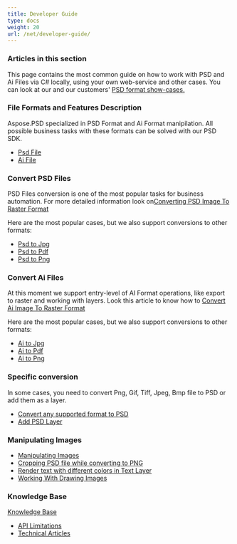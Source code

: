 ```yaml
---
title: Developer Guide
type: docs
weight: 20
url: /net/developer-guide/
---
```


### **Articles in this section**
This page contains the most common guide on how to work with PSD and Ai Files via C# locally, using your own web-service and other cases. You can look at our and our customers' [PSD format show-cases.](/psd/net/showcases/)
### **File Formats and Features Description**
Aspose.PSD specialized in PSD Format and Ai Format manipilation. All possible business tasks with these formats can be solved with our PSD SDK.

- [Psd File](/psd/net/psd-file/)
- [Ai File](/psd/net/ai-adobe-illustrator-format/)
### **Convert PSD Files**
PSD Files conversion is one of the most popular tasks for business automation. For more detailed information look on[Converting PSD Image To Raster Format](/psd/net/converting-psd-image-to-raster-format/)

Here are the most popular cases, but we also support conversions to other formats:

- [Psd to Jpg](/psd/net/psd-to-jpg/) 
- [Psd to Pdf](/psd/net/psd-to-pdf/) 
- [Psd to Png](/psd/net/psd-to-png/) 
### **Convert Ai Files**
At this moment we support entry-level of AI Format operations, like export to raster and working with layers. Look this article to know how to [Convert Ai Image To Raster Format](/psd/net/converting-ai-image-to-raster-format/)

Here are the most popular cases, but we also support conversions to other formats:

- [Ai to Jpg](/psd/net/ai-to-jpg/) 
- [Ai to Pdf](/psd/net/ai-to-pdf/) 
- [Ai to Png](/psd/net/ai-to-png/)

### **Specific conversion**
In some cases, you need to convert Png, Gif, Tiff, Jpeg, Bmp file to PSD or add them as a layer.

- [Convert any supported format to PSD](/psd/net/convert-image-to-psd-format/)
- [Add PSD Layer](/psd/net/add-layer-to-psd/)
### **Manipulating Images**
- [Manipulating Images](/psd/net/manipulating-images/)
- [Cropping PSD file while converting to PNG](/psd/net/cropping-psd-file-while-converting-to-png/)
- [Render text with different colors in Text Layer](/psd/net/working-with-drawing-images/)
- [Working With Drawing Images](/psd/net/working-with-drawing-images/) 
### **Knowledge Base**
[Knowledge Base](/psd/net/knowledge-base/) 

- [API Limitations](/psd/net/api-limitations/) 
- [Technical Articles](/psd/net/technical-articles/) 


